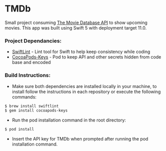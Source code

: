 # TMDb

 Small project consuming [The Movie Database API](https://developers.themoviedb.org/3/search/search-movies) to show upcoming movies.
 This app was built using Swift 5 with deployment target 11.0.

### Project Dependancies:
* [SwiftLint](https://github.com/realm/SwiftLint) - Lint tool for Swift to help keep consistency while coding
* [CocoaPods-Keys](https://github.com/orta/cocoapods-keys) - Pod to keep API and other secrets hidden from code base and encoded


### Build Instructions:
* Make sure both dependencies are installed locally in your machine, to install follow the instructions in each repository or execute the following commands:
```sh
$ brew install swiftlint
$ gem install cocoapods-keys
```
* Run the pod installation command in the root directory:
```sh
$ pod install
```
* Insert the API key for TMDb when prompted after running the pod installation command.
